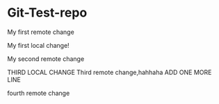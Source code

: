 # Git-Test-repo

My first remote change

My first local change!

My second remote change

THIRD LOCAL CHANGE
Third remote change,hahhaha
ADD ONE MORE LINE

fourth remote change